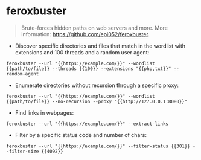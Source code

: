 # feroxbuster

> Brute-forces hidden paths on web servers and more.
> More information: <https://github.com/epi052/feroxbuster>.

- Discover specific directories and files that match in the wordlist with extensions and 100 threads and a random user agent:

`feroxbuster --url "{{https://example.com/}}" --wordlist {{path/to/file}} --threads {{100}} --extensions "{{php,txt}}" --random-agent`

- Enumerate directories without recursion through a specific proxy:

`feroxbuster --url "{{https://example.com/}}" --wordlist {{path/to/file}} --no-recursion --proxy "{{http://127.0.0.1:8080}}"`

- Find links in webpages:

`feroxbuster --url "{{https://example.com/}}" --extract-links`

- Filter by a specific status code and number of chars:

`feroxbuster --url "{{https://example.com/}}" --filter-status {{301}} --filter-size {{4092}}`
